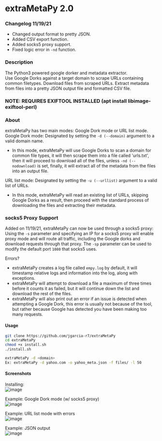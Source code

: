 # extraMetaPy 2.0
### Changelog 11/19/21
- Changed output format to pretty JSON.
- Added CSV export function.
- Added socks5 proxy support.
- Fixed logic error in `-nd` function.  

### Description
The Python3 powered google dorker and metadata extractor.  
Use Google Dorks against a target domain to scrape URLs containing common filetypes. Download files from scraped URLs. Extract metadata from files into a pretty JSON output file and formatted CSV file.  

### NOTE: REQUIRES EXIFTOOL INSTALLED (apt install libimage-exiftool-perl)  

### About
extraMetaPy has two main modes: Google Dork mode or URL list mode.  
Google Dork mode: Designated by setting the `-d (--domain)` argument to a valid domain name.
- In this mode, extraMetaPy will use Google Dorks to scan a domain for common file types, it will then scrape them into a file called 'urls.txt', then it will proceed to download all of the files, unless `-nd (--nodownload)` is set, finally, it will extract all of the metadata from the files into an output file.  

URL list mode: Designated by setting the `-u (--urllist)` argument to a valid list of URLs.  
- In this mode, extraMetaPy will read an existing list of URLs, skipping Google Dorks as a result, then proceed with the standard process of downloading the files and extracting their metadata. 

### socks5 Proxy Support
Added on 11/19/21, extraMetaPy can now be used through a socks5 proxy:  
Using the `-s` parameter and specifying an IP for a socks5 proxy will enable proxy mode and will route all traffic, including the Google dorks and download requests through that proxy. The `-sp` parameter can be used to modify the default port `1080` that socks5 uses.  

Errors?  
- extraMetaPy creates a log file called `empy.log` by default, it will timestamp relative logs and information into the log, along with exceptions.  
- extraMetaPy will attempt to download a file a maximum of three times before it counts it as failed, but it will continue down the list and download the rest of the files.  
- extraMetaPy will also print out an error if an issue is detected when attempting a Google Dork, this error is usually not because of the tool, but rather because Google has detected you have been making too many requests.  

#### Usage
```bash
git clone https://github.com/jgarcia-r7/extraMetaPy
cd extraMetaPy
chmod +x install.sh
./install.sh

extraMetaPy -d <domain>
Ex: extraMetaPy -d yahoo.com -o yahoo_meta.json -f files/ -l 50
```


#### Screenshots  
Installing:  
![image](https://user-images.githubusercontent.com/28818635/142633168-c816f209-3bad-4402-bf3b-fff55b08cd11.png)  
 
 Example: Google Dork mode (w/ socks5 proxy)  
![image](https://user-images.githubusercontent.com/28818635/142634893-449bea4a-e61b-49cc-8fad-a15928104f29.png)  

Example: URL list mode with errors  
![image](https://user-images.githubusercontent.com/28818635/142635072-3688762d-1bc3-4e0b-a0b8-21abb8e1aaf1.png)  

Example: JSON output  
![image](https://user-images.githubusercontent.com/28818635/142635257-be2cb2a0-d98b-4fbf-9a35-ecd55b4da46d.png)  

